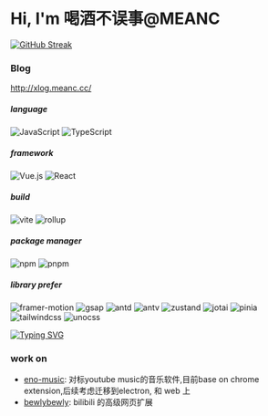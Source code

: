 
# Hi, I'm 喝酒不误事@MEANC

[![GitHub Streak](https://streak-stats.demolab.com?user=cloudflypeng&theme=windows-dark&border_radius=10&locale=zh_Hans&date_format=%5BY.%5Dn.j&mode=weekly&card_width=700)](https://git.io/streak-stats)

### Blog
http://xlog.meanc.cc/

##### language
![JavaScript](https://img.shields.io/badge/JavaScript-F7DF1E?style=flat-square&logo=JavaScript&logoColor=ffffff)
![TypeScript](https://img.shields.io/badge/-TypeScript-3178C6?style=flat-square&logo=TypeScript&logoColor=ffffff)
##### framework
![Vue.js](https://img.shields.io/badge/-Vue.js-4FC08D?style=flat-square&logo=Vue.js&logoColor=ffffff)
![React](https://shields.io/badge/react-087EA4?logo=react&style=flat-square&logoColor=ffffff)
##### build
![vite](https://img.shields.io/badge/-Vite-646C9A?style=flat-square&logo=Vite&logoColor=ffffff)
![rollup](https://img.shields.io/badge/-Rollup-EC4A3F?style=flat-square&logo=Rollup&logoColor=ffffff)
##### package manager
![npm](https://img.shields.io/badge/-NPM-CB3837?style=flat-square&logo=npm&logoColor=white)
![pnpm](https://img.shields.io/badge/-pnpm-F69220?style=flat-square&logo=pnpm&logoColor=ffffff)
##### library prefer
![framer-motion](https://img.shields.io/badge/-framer--motion-4A154B?style=flat-square&logo=framer&logoColor=ffffff)
![gsap](https://img.shields.io/badge/-gsap-88CE02?style=flat-square&logo=gsap&logoColor=ffffff)
![antd](https://img.shields.io/badge/-antd-0170FE?style=flat-square&logo=ant-design&logoColor=ffffff)
![antv](https://img.shields.io/badge/-antv-1677FF?style=flat-square&logo=ant-design&logoColor=ffffff)
![zustand](https://img.shields.io/badge/-zustand-764ABC?style=flat-square&logo=zustand&logoColor=ffffff)
![jotai](https://img.shields.io/badge/-jotai-E6007A?style=flat-square&logo=jotai&logoColor=ffffff)
![pinia](https://img.shields.io/badge/-pinia-42B883?style=flat-square&logo=pinia&logoColor=ffffff)
![tailwindcss](https://img.shields.io/badge/-tailwindcss-06B6D4?style=flat-square&logo=tailwindcss&logoColor=ffffff)
![unocss](https://img.shields.io/badge/-unocss-333333?style=flat-square&logo=unocss&logoColor=ffffff)


[![Typing SVG](https://readme-typing-svg.demolab.com?font=Fira+Code&duration=3000&pause=1000&width=435&lines=I+don't+know+what+I+want;I+know+what+I+don't+want)](https://git.io/typing-svg)

### work on
- [eno-music](https://github.com/cloudflypeng/eno-music): 对标youtube music的音乐软件,目前base on chrome extension,后续考虑迁移到electron, 和 web 上
- [bewlybewly](https://github.com/BewlyBewly/BewlyBewly): bilibili 的高级网页扩展
